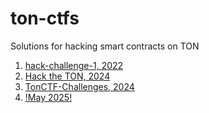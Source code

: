 # ton-ctfs

Solutions for hacking smart contracts on TON

1. [hack-challenge-1, 2022](https://github.com/ton-blockchain/hack-challenge-1)
2. [Hack the TON, 2024](https://github.com/0xDmitry/hacktheton)
3. [TonCTF-Challenges, 2024](https://github.com/TonBitSec/TonCTF-Challenges)
4. [!May 2025!]()
